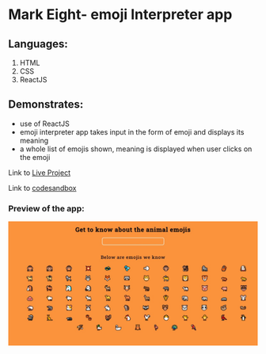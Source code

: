 # Mark Eight- emoji Interpreter app
## Languages:
1. HTML
1. CSS
1. ReactJS

## Demonstrates:
* use of ReactJS
* emoji interpreter app takes input in the form of emoji and displays its meaning
* a whole list of emojis shown, meaning is displayed when user clicks on the emoji

Link to [Live Project](https://zbm6ew.csb.app/)

Link to [codesandbox](https://codesandbox.io/s/github/hiddartho/mark8-emojipedia)

### Preview of the app:
![emoji-interpter-app-page](https://github.com/hiddartho/mark8-emojipedia/blob/main/images/emoji-pedia-page-sc.jpeg)
